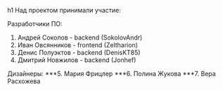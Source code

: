 h1 Над проектом принимали участие:

Разработчики ПО:

1. Андрей Соколов - backend (SokolovAndr)
2. Иван Овсянников - frontend (Zeltharion)
3. Денис Полуэктов - backend (DenisKT85)
4. Дмитрий Новжилов - backend (Jonhef)

Дизайнеры:
***5. Мария Фрицлер
***6. Полина Жукова
***7. Вера Расхожева
